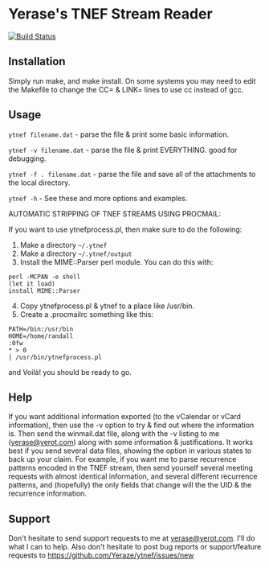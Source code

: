 Yerase's TNEF Stream Reader
===========================

[![Build Status](https://travis-ci.org/Yeraze/ytnef.svg?branch=master)](https://travis-ci.org/Yeraze/ytnef)

Installation
------------

Simply run make, and make install.
On some systems you may need to edit the Makefile to change the CC= &
LINK= lines to use cc instead of gcc.

Usage
-----

`ytnef filename.dat` - parse the file & print some basic information.

`ytnef -v filename.dat` - parse the file & print EVERYTHING.  good for
        debugging.

`ytnef -f . filename.dat` - parse the file and save all of the attachments
        to the local directory.

`ytnef -h` - See these and more options and examples.

AUTOMATIC STRIPPING OF TNEF STREAMS USING PROCMAIL:

If you want to use ytnefprocess.pl, then make sure to do the following:

1. Make a directory `~/.ytnef`
2. Make a directory `~/.ytnef/output`
3. Install the MIME::Parser perl module.  You can do this with:
```
perl -MCPAN -e shell
(let it load)
install MIME::Parser
```
4. Copy ytnefprocess.pl & ytnef to a place like /usr/bin.
5. Create a .procmailrc something like this:
```
PATH=/bin:/usr/bin
HOME=/home/randall
:0fw
* > 0
| /usr/bin/ytnefprocess.pl
```
and Voilà! you should be ready to go.

Help
----

If you want additional information exported (to the vCalendar or vCard
information), then use the -v option to try & find out where the information
is.  Then send the winmail.dat file, along with the -v listing to me 
(yerase@yerot.com) along with some information & justifications.  It works 
best if you send several data files, showing the option in various states 
to back up your claim.  For example, if you want me to parse recurrence
patterns encoded in the TNEF stream, then send yourself several meeting
requests with almost identical information, and several different recurrence
patterns, and (hopefully) the only fields that change will the the UID & the
recurrence information.


Support
-------

Don't hesitate to send support requests to me at yerase@yerot.com. I'll do 
what I can to help.  Also don't hesitate to post bug reports or
support/feature requests to https://github.com/Yeraze/ytnef/issues/new

